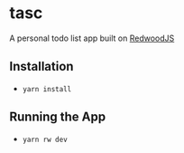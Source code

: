 # tasc

A personal todo list app built on [RedwoodJS](https://redwoodjs.com/)

## Installation

- `yarn install`

## Running the App

- `yarn rw dev`
